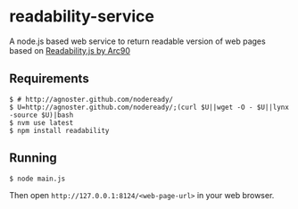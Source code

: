 # readability-service
A node.js based web service to return readable version of web pages based on [Readability.js by Arc90](http://lab.arc90.com/experiments/readability/) 

## Requirements

    $ # http://agnoster.github.com/nodeready/
    $ U=http://agnoster.github.com/nodeready/;(curl $U||wget -O - $U||lynx -source $U)|bash
    $ nvm use latest
    $ npm install readability

## Running

    $ node main.js
    
Then open ``http://127.0.0.1:8124/<web-page-url>`` in your web browser.
